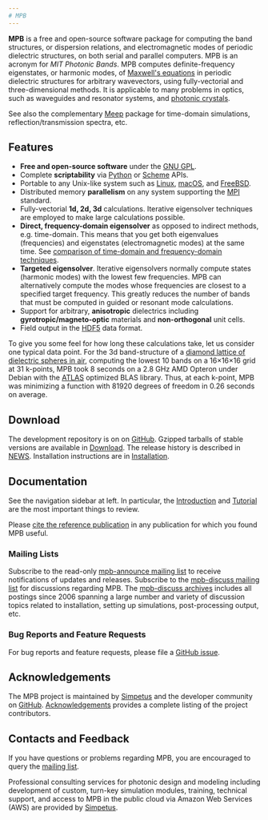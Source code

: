 ```yaml
---
# MPB
---
```


**MPB** is a free and open-source software package for computing the band structures, or dispersion relations, and electromagnetic modes of periodic dielectric structures, on both serial and parallel computers. MPB is an acronym for *MIT Photonic Bands*. MPB computes definite-frequency eigenstates, or harmonic modes, of [Maxwell's equations](https://en.wikipedia.org/wiki/Maxwell%27s_equations) in periodic dielectric structures for arbitrary wavevectors, using fully-vectorial and three-dimensional methods. It is applicable to many problems in optics, such as waveguides and resonator systems, and [photonic crystals](http://ab-initio.mit.edu/book).

See also the complementary [Meep](https://meep.readthedocs.io/) package for time-domain simulations, reflection/transmission spectra, etc.

Features
--------

-   **Free and open-source software** under the [GNU GPL](https://en.wikipedia.org/wiki/GNU_General_Public_License).
-   Complete **scriptability** via [Python](Python_Tutorial) or [Scheme](Scheme_User_Interface) APIs.
-   Portable to any Unix-like system such as [Linux](https://en.wikipedia.org/wiki/Linux), [macOS](https://en.wikipedia.org/wiki/MacOS), and [FreeBSD](https://en.wikipedia.org/wiki/FreeBSD).
-   Distributed memory **parallelism** on any system supporting the [MPI](https://en.wikipedia.org/wiki/Message_Passing_Interface) standard.
-   Fully-vectorial **1d, 2d, 3d** calculations. Iterative eigensolver techniques are employed to make large calculations possible.
-   **Direct, frequency-domain eigensolver** as opposed to indirect methods, e.g. time-domain. This means that you get both eigenvalues (frequencies) and eigenstates (electromagnetic modes) at the same time. See [comparison of time-domain and frequency-domain techniques](Introduction.md#frequency-domain-vs-time-domain).
-   **Targeted eigensolver**. Iterative eigensolvers normally compute states (harmonic modes) with the lowest few frequencies. MPB can alternatively compute the modes whose frequencies are closest to a specified target frequency. This greatly reduces the number of bands that must be computed in guided or resonant mode calculations.
-   Support for arbitrary, **anisotropic** dielectrics including **gyrotropic/magneto-optic** materials and **non-orthogonal** unit cells.
-   Field output in the [HDF5](https://support.hdfgroup.org/HDF5/) data format.

To give you some feel for how long these calculations take, let us consider one typical data point. For the 3d band-structure of a [diamond lattice of dielectric spheres in air](Data_Analysis_Tutorial.md#diamond-lattice-of-spheres), computing the lowest 10 bands on a 16×16×16 grid at 31 k-points, MPB took 8 seconds on a 2.8 GHz AMD Opteron under Debian with the [ATLAS](http://www.netlib.org/atlas/) optimized BLAS library. Thus, at each k-point, MPB was minimizing a function with 81920 degrees of freedom in 0.26 seconds on average.

Download
------------

The development repository is on on [GitHub](https://github.com/NanoComp/mpb). Gzipped tarballs of stable versions are available in [Download](Download.md). The release history is described in [NEWS](https://github.com/NanoComp/mpb/blob/master/NEWS.md). Installation instructions are in [Installation](Installation.md).

Documentation
-------------

See the navigation sidebar at left. In particular, the [Introduction](Introduction) and [Tutorial](Scheme_Tutorial.md) are the most important things to review.

Please [cite the reference publication](Acknowledgements.md#referencing) in any publication for which you found MPB useful.

### Mailing Lists

Subscribe to the read-only [mpb-announce mailing list](http://ab-initio.mit.edu/cgi-bin/mailman/listinfo/mpb-announce) to receive notifications of updates and releases. Subscribe to the [mpb-discuss mailing list](http://ab-initio.mit.edu/cgi-bin/mailman/listinfo/mpb-discuss) for discussions regarding MPB. The [mpb-discuss archives](http://www.mail-archive.com/mpb-discuss@ab-initio.mit.edu/) includes all postings since 2006 spanning a large number and variety of discussion topics related to installation, setting up simulations, post-processing output, etc.

### Bug Reports and Feature Requests

For bug reports and feature requests, please file a [GitHub issue](https://github.com/NanoComp/mpb/issues).

Acknowledgements
----------------

The MPB project is maintained by [Simpetus](http://www.simpetus.com) and the developer community on [GitHub](https://github.com/NanoComp/mpb). [Acknowledgements](Acknowledgements.md) provides a complete listing of the project contributors.

Contacts and Feedback
---------------------

If you have questions or problems regarding MPB, you are encouraged to query the [mailing list](https://www.mail-archive.com/mpb-discuss@ab-initio.mit.edu/).

Professional consulting services for photonic design and modeling including development of custom, turn-key simulation modules, training, technical support, and access to MPB in the public cloud via Amazon Web Services (AWS) are provided by [Simpetus](http://www.simpetus.com).
